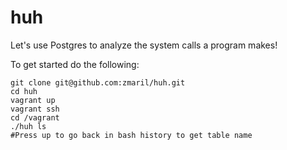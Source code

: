 # huh

Let's use Postgres to analyze the system calls a program makes! 

To get started do the following: 
```
git clone git@github.com:zmaril/huh.git
cd huh
vagrant up
vagrant ssh
cd /vagrant
./huh ls
#Press up to go back in bash history to get table name
```

